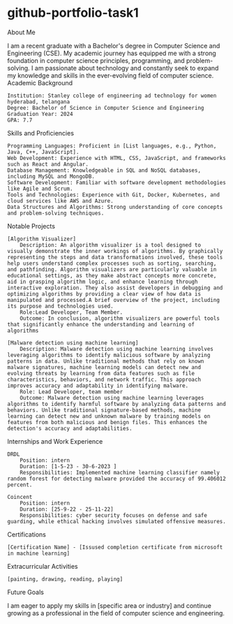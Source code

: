 # github-portfolio-task1
About Me

I am a recent graduate with a Bachelor's degree in Computer Science and Engineering (CSE). My academic journey has equipped me with a strong foundation in computer science principles, programming, and problem-solving. I am passionate about technology and constantly seek to expand my knowledge and skills in the ever-evolving field of computer science.
Academic Background

    Institution: Stanley college of engineering ad technology for women hyderabad, telangana
    Degree: Bachelor of Science in Computer Science and Engineering
    Graduation Year: 2024
    GPA: 7.7 

Skills and Proficiencies

    Programming Languages: Proficient in [List languages, e.g., Python, Java, C++, JavaScript].
    Web Development: Experience with HTML, CSS, JavaScript, and frameworks such as React and Angular.
    Database Management: Knowledgeable in SQL and NoSQL databases, including MySQL and MongoDB.
    Software Development: Familiar with software development methodologies like Agile and Scrum.
    Tools and Technologies: Experience with Git, Docker, Kubernetes, and cloud services like AWS and Azure.
    Data Structures and Algorithms: Strong understanding of core concepts and problem-solving techniques.

Notable Projects

    [Algorithm Visualizer]
        Description: An algorithm visualizer is a tool designed to visually demonstrate the inner workings of algorithms. By graphically representing the steps and data transformations involved, these tools help users understand complex processes such as sorting, searching, and pathfinding. Algorithm visualizers are particularly valuable in educational settings, as they make abstract concepts more concrete, aid in grasping algorithm logic, and enhance learning through interactive exploration. They also assist developers in debugging and optimizing algorithms by providing a clear view of how data is manipulated and processed.A brief overview of the project, including its purpose and technologies used.
        Role:Lead Developer, Team Member.
        Outcome: In conclusion, algorithm visualizers are powerful tools that significantly enhance the understanding and learning of algorithms

    [Malware detection using machine learning]
        Description: Malware detection using machine learning involves leveraging algorithms to identify malicious software by analyzing patterns in data. Unlike traditional methods that rely on known malware signatures, machine learning models can detect new and evolving threats by learning from data features such as file characteristics, behaviors, and network traffic. This approach improves accuracy and adaptability in identifying malware.
        Role: Lead Developer, team member
        Outcome: Malware detection using machine learning leverages algorithms to identify harmful software by analyzing data patterns and behaviors. Unlike traditional signature-based methods, machine learning can detect new and unknown malware by training models on features from both malicious and benign files. This enhances the detection's accuracy and adaptabilities.

    
Internships and Work Experience

    DRDL
        Position: intern 
        Duration: [1-5-23 - 30-6-2023 ]
        Responsibilities: Implemented machine learning classifier namely random forest for detecting malware provided the accuracy of 99.406012 percent.

    Coincent
        Position: intern
        Duration: [25-9-22 - 25-11-22]
        Responsibilities: cyber security focuses on defense and safe guarding, while ethical hacking involves simulated offensive measures.

Certifications 

    [Certification Name] - [Issused completion certificate from microsoft in machine learning]
    

Extracurricular Activities

    [painting, drawing, reading, playing]
        

Future Goals

I am eager to apply my skills in [specific area or industry] and continue growing as a professional in the field of computer science and engineering.

